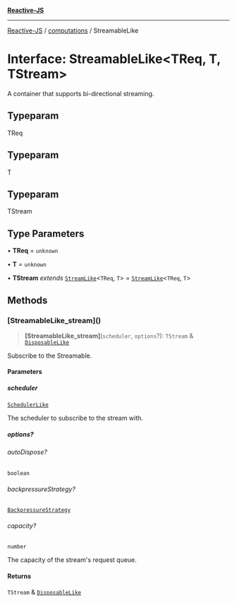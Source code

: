 [**Reactive-JS**](../../README.md)

***

[Reactive-JS](../../README.md) / [computations](../README.md) / StreamableLike

# Interface: StreamableLike\<TReq, T, TStream\>

A container that supports bi-directional streaming.

## Typeparam

TReq

## Typeparam

T

## Typeparam

TStream

## Type Parameters

• **TReq** = `unknown`

• **T** = `unknown`

• **TStream** *extends* [`StreamLike`](StreamLike.md)\<`TReq`, `T`\> = [`StreamLike`](StreamLike.md)\<`TReq`, `T`\>

## Methods

### \[StreamableLike\_stream\]()

> **\[StreamableLike\_stream\]**(`scheduler`, `options`?): `TStream` & [`DisposableLike`](../../utils/interfaces/DisposableLike.md)

Subscribe to the Streamable.

#### Parameters

##### scheduler

[`SchedulerLike`](../../utils/interfaces/SchedulerLike.md)

The scheduler to subscribe to the stream with.

##### options?

###### autoDispose?

`boolean`

###### backpressureStrategy?

[`BackpressureStrategy`](../../utils/type-aliases/BackpressureStrategy.md)

###### capacity?

`number`

The capacity of the stream's request queue.

#### Returns

`TStream` & [`DisposableLike`](../../utils/interfaces/DisposableLike.md)
